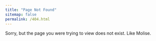 ```yaml
---
title: "Page Not Found"
sitemap: false
permalink: /404.html
---
```


Sorry, but the page you were trying to view does not exist. Like Molise.
